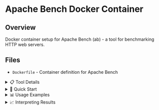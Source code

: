 # Apache Bench Docker Container

## Overview
Docker container setup for Apache Bench (ab) - a tool for benchmarking HTTP web servers.

## Files
- `Dockerfile` - Container definition for Apache Bench

<details>
<summary>📋 Tool Details</summary>

### Purpose
- HTTP server performance testing
- Load testing and benchmarking
- Response time measurement
- Concurrent request handling analysis

### Apache Bench Features
```mermaid
graph LR
    A[Apache Bench] --> B[HTTP Requests]
    B --> C[Target Server]
    C --> D[Response Metrics]
    D --> E[Performance Report]
    
    subgraph "Metrics"
        F[Response Time]
        G[Requests/Second]
        H[Transfer Rate]
        I[Connection Times]
    end
    
    E --> F
    E --> G
    E --> H
    E --> I
```

</details>

<details>
<summary>🚀 Quick Start</summary>

### Building the Container
```bash
# Build Apache Bench image
docker build -t apachebench .

# Run basic test
docker run --rm apachebench ab -n 100 -c 10 http://example.com/

# Run with custom parameters
docker run --rm apachebench ab -n 1000 -c 50 -t 30 http://target-server/
```

### Common Parameters
- `-n` requests: Total number of requests
- `-c` concurrency: Number of concurrent requests
- `-t` timelimit: Maximum time for testing
- `-k` keepalive: Use HTTP KeepAlive feature

</details>

<details>
<summary>📊 Usage Examples</summary>

### Basic Load Test
```bash
# Test with 1000 requests, 10 concurrent
docker run --rm apachebench ab -n 1000 -c 10 http://localhost:8080/

# Test with time limit
docker run --rm apachebench ab -t 60 -c 20 http://api.example.com/endpoint
```

### Advanced Testing
```bash
# POST request testing
docker run --rm apachebench ab -n 100 -c 5 -p data.json -T application/json http://api.server.com/

# With custom headers
docker run --rm apachebench ab -n 500 -c 25 -H "Authorization: Bearer token" http://secure.api.com/
```

</details>

<details>
<summary>📈 Interpreting Results</summary>

### Key Metrics
- **Requests per second**: Server throughput
- **Time per request**: Average response time
- **Transfer rate**: Data throughput
- **Connection times**: Network performance

### Performance Analysis
- Compare baseline vs load performance
- Identify bottlenecks and limits
- Validate server capacity planning
- Monitor response time distribution

</details>